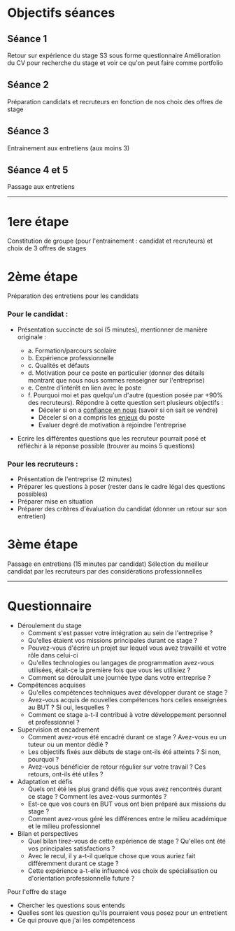 # Objectifs séances
## Séance 1
Retour sur expérience du stage S3 sous forme questionnaire
Amélioration du CV pour recherche du stage et voir ce qu'on peut faire comme portfolio

## Séance 2
Préparation candidats et recruteurs en fonction de nos choix des offres de stage

## Séance 3
Entrainement aux entretiens (aux moins 3)

## Séance 4 et 5
Passage aux entretiens

---
# 1ere étape
Constitution de groupe (pour l'entrainement : candidat et recruteurs) et choix de 3 offres de stages
# 2ème étape 
Préparation des entretiens pour les candidats
### Pour le candidat : 
- Présentation succincte de soi (5 minutes), mentionner de manière originale :
	- a. Formation/parcours scolaire
	- b. Expérience professionnelle
	- c. Qualités et défauts
	- d. Motivation pour ce poste en particulier (donner des détails montrant que nous nous sommes renseigner sur l'entreprise)
	- e. Centre d'intérêt en lien avec le poste
	- f. Pourquoi moi et pas quelqu'un d'autre (question posée par +90% des recruteurs). Répondre à cette question sert plusieurs objectifs :
		- Déceler si on a <u>confiance en nous</u> (savoir si on sait se vendre)
		- Déceler si on a compris les <u>enjeux</u> du poste
		- Evaluer degré de motivation à rejoindre l'entreprise

- Ecrire les différentes questions que les recruteur pourrait posé et réfléchir à la réponse possible (trouver au moins 5 questions)
### Pour les recruteurs : 
- Présentation de l'entreprise (2 minutes)
- Préparer les questions à poser (rester dans le cadre légal des questions possibles)
- Préparer mise en situation
- Préparer des critères d'évaluation du candidat (donner un retour sur son entretien)
# 3ème étape
Passage en entretiens (15 minutes par candidat)
Sélection du meilleur candidat par les recruteurs par des considérations professionnelles

---
# Questionnaire 
- Déroulement du stage
	- Comment s'est passer votre intégration au sein de l'entreprise ?
	- Qu'elles étaient vos missions principales durant ce stage ?
	- Pouvez-vous d'écrire un projet sur lequel vous avez travaillé et votre rôle dans celui-ci
	- Qu'elles technologies ou langages de programmation avez-vous utilisées, était-ce la première fois que vous les utilisiez ?
	- Comment se déroulait une journée type dans votre entreprise ?
- Compétences acquises
	- Qu'elles compétences techniques avez développer durant ce stage ?
	- Avez-vous acquis de nouvelles compétences hors celles enseignées au BUT ? Si oui, lesquelles ?
	- Comment ce stage a-t-il contribué à votre développement personnel et professionnel ?
- Supervision et encadrement
	- Comment avez-vous été encadré durant ce stage ? Avez-vous eu un tuteur ou un mentor dédié ?
	- Les objectifs fixés aux débuts de stage ont-ils été atteints ? Si non, pourquoi ?
	- Avez-vous bénéficier de retour régulier sur votre travail ? Ces retours, ont-ils été utiles ?
- Adaptation et défis
	- Quels ont été les plus grand défis que vous avez rencontrés durant ce stage ? Comment les avez-vous surmontés ?
	- Est-ce que vos cours en BUT vous ont bien préparé aux missions du stage ?
	- Comment avez-vous géré les différences entre le milieu académique et le milieu professionnel
- Bilan et perspectives
	- Quel bilan tirez-vous de cette expérience de stage ? Qu'elles ont été vos principales satisfactions ?
	- Avec le recul, il y a-t-il quelque chose que vous auriez fait différemment durant ce stage ?
	- Cette expérience a-t-elle influencé vos choix de spécialisation ou d'orientation professionnelle future ?

Pour l'offre de stage

- Chercher les questions sous entends
- Quelles sont les question qu'ils pourraient vous posez pour un entretient
- Ce qui prouve que j'ai les compétencess